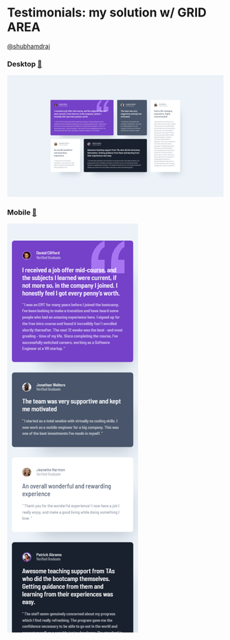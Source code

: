# Testimonials: my solution w/ GRID AREA
[@shubhamdraj](https://x.com/ShubhamDRaj?t=u6atfp1VsX5hVyPz5pH6Sg&s=35)

### Desktop [🔗](https://testimonials-byshubhamdraj.netlify.app/)
![Desktop design](./images/preview-desktop.png)

### Mobile [🔗](https://testimonials-byshubhamdraj.netlify.app/)
![Mobile design](./images/preview-mobile.png)